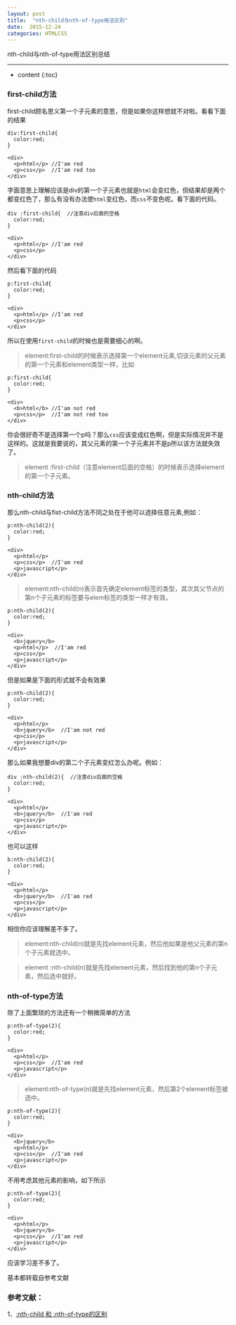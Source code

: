 ```yaml
---
layout: post
title:  "nth-child与nth-of-type用法区别"
date:  2015-12-24
categories: HTMLCSS
---
```


nth-child与nth-of-type用法区别总结

---

* content
{:toc}

### first-child方法

first-child顾名思义第一个子元素的意思，但是如果你这样想就不对啦。看看下面的结果

	div:first-child{
	  color:red;
	}

	<div>
	  <p>html</p> //I'am red
	  <p>css</p>  //I'am red too
	</div>

字面意思上理解应该是div的第一个子元素也就是`html`会变红色，但结果却是两个都变红色了，那么有没有办法使`html`变红色，而`css`不变色呢。看下面的代码。

	div :first-child{  //注意div后面的空格
	  color:red;
	}

	<div>
	  <p>html</p> //I'am red
	  <p>css</p>  
	</div>

然后看下面的代码

	p:first-child{ 
	  color:red;
	}

	<div>
	  <p>html</p> //I'am red
	  <p>css</p>  
	</div>

所以在使用`first-child`的时候也是需要细心的啊。

> element:first-child的时候表示选择第一个element元素,切该元素的父元素的第一个元素和element类型一样，比如
	
	
	p:first-child{ 
	  color:red;
	}

	<div>
	  <b>html</b> //I'am not red
	  <p>css</p>  //I'am not red too
	</div>

你会很好奇不是选择第一个p吗？那么`css`应该变成红色啊，但是实际情况并不是这样的。这就是我要说的，其父元素的第一个子元素并不是p所以该方法就失效了。

> element :first-child（注意element后面的空格）的时候表示选择element的第一个子元素。


### nth-child方法

那么nth-child与fist-child方法不同之处在于他可以选择任意元素,例如：

	p:nth-child(2){
	  color:red;
	}

	<div>
	  <p>html</p>
	  <p>css</p>  //I'am red
	  <p>javascript</p>
	</div>

> element:nth-child(n)表示首先确定element标签的类型，其次其父节点的第n个子元素的标签要与elem标签的类型一样才有效。

	
	p:nth-child(2){
	  color:red;
	}

	<div>
	  <b>jquery</b>
	  <p>html</p>  //I'am red
	  <p>css</p> 
	  <p>javascript</p>
	</div>

但是如果是下面的形式就不会有效果
	
	p:nth-child(2){
	  color:red;
	}

	<div>
	  <p>html</p>  
	  <b>jquery</b>  //I'am not red
	  <p>css</p> 
	  <p>javascript</p>
	</div>

那么如果我想要div的第二个子元素变红怎么办呢。例如：

	div :nth-child(2){  //注意div后面的空格
	  color:red;
	}

	<div>
	  <p>html</p>  
	  <b>jquery</b>  //I'am red
	  <p>css</p> 
	  <p>javascript</p>
	</div>

也可以这样

	b:nth-child(2){  
	  color:red;
	}

	<div>
	  <p>html</p>  
	  <b>jquery</b>  //I'am red
	  <p>css</p> 
	  <p>javascript</p>
	</div>

相信你应该理解差不多了。

> element:nth-child(n)就是先找element元素，然后他如果是他父元素的第n个子元素就选中。

> element :nth-child(n)就是先找element元素，然后找到他的第n个子元素，然后选中就好。

### nth-of-type方法

除了上面繁琐的方法还有一个稍微简单的方法
	
	p:nth-of-type(2){
	  color:red;
	}

	<div>
	  <p>html</p>
	  <p>css</p>  //I'am red
	  <p>javascript</p>
	</div>


> element:nth-of-type(n)就是先找element元素，然后第2个element标签被选中。
	
	p:nth-of-type(2){
	  color:red;
	}

	<div>
	  <b>jquery</b>
	  <p>html</p>
	  <p>css</p>  //I'am red
	  <p>javascript</p>
	</div>

不用考虑其他元素的影响，如下所示

	p:nth-of-type(2){
	  color:red;
	}

	<div>	
	  <p>html</p>
	  <b>jquery</b>
	  <p>css</p>  //I'am red
	  <p>javascript</p>
	</div>

应该学习差不多了。

基本都转载自参考文献

### 参考文献：

1、[:nth-child 和 :nth-of-type的区别](http://www.w3ctrain.com/2015/09/04/the-difference-between-nth-child-and-nth-of-type/)



